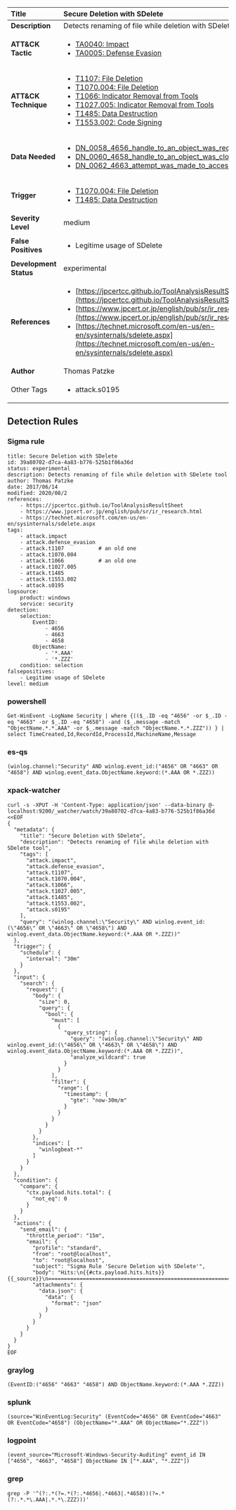 | Title                    | Secure Deletion with SDelete       |
|:-------------------------|:------------------|
| **Description**          | Detects renaming of file while deletion with SDelete tool |
| **ATT&amp;CK Tactic**    |  <ul><li>[TA0040: Impact](https://attack.mitre.org/tactics/TA0040)</li><li>[TA0005: Defense Evasion](https://attack.mitre.org/tactics/TA0005)</li></ul>  |
| **ATT&amp;CK Technique** | <ul><li>[T1107: File Deletion](https://attack.mitre.org/techniques/T1107)</li><li>[T1070.004: File Deletion](https://attack.mitre.org/techniques/T1070/004)</li><li>[T1066: Indicator Removal from Tools](https://attack.mitre.org/techniques/T1066)</li><li>[T1027.005: Indicator Removal from Tools](https://attack.mitre.org/techniques/T1027/005)</li><li>[T1485: Data Destruction](https://attack.mitre.org/techniques/T1485)</li><li>[T1553.002: Code Signing](https://attack.mitre.org/techniques/T1553/002)</li></ul>  |
| **Data Needed**          | <ul><li>[DN_0058_4656_handle_to_an_object_was_requested](../Data_Needed/DN_0058_4656_handle_to_an_object_was_requested.md)</li><li>[DN_0060_4658_handle_to_an_object_was_closed](../Data_Needed/DN_0060_4658_handle_to_an_object_was_closed.md)</li><li>[DN_0062_4663_attempt_was_made_to_access_an_object](../Data_Needed/DN_0062_4663_attempt_was_made_to_access_an_object.md)</li></ul>  |
| **Trigger**              | <ul><li>[T1070.004: File Deletion](../Triggers/T1070.004.md)</li><li>[T1485: Data Destruction](../Triggers/T1485.md)</li></ul>  |
| **Severity Level**       | medium |
| **False Positives**      | <ul><li>Legitime usage of SDelete</li></ul>  |
| **Development Status**   | experimental |
| **References**           | <ul><li>[https://jpcertcc.github.io/ToolAnalysisResultSheet](https://jpcertcc.github.io/ToolAnalysisResultSheet)</li><li>[https://www.jpcert.or.jp/english/pub/sr/ir_research.html](https://www.jpcert.or.jp/english/pub/sr/ir_research.html)</li><li>[https://technet.microsoft.com/en-us/en-en/sysinternals/sdelete.aspx](https://technet.microsoft.com/en-us/en-en/sysinternals/sdelete.aspx)</li></ul>  |
| **Author**               | Thomas Patzke |
| Other Tags           | <ul><li>attack.s0195</li></ul> | 

## Detection Rules

### Sigma rule

```
title: Secure Deletion with SDelete
id: 39a80702-d7ca-4a83-b776-525b1f86a36d
status: experimental
description: Detects renaming of file while deletion with SDelete tool
author: Thomas Patzke
date: 2017/06/14
modified: 2020/08/2
references:
    - https://jpcertcc.github.io/ToolAnalysisResultSheet
    - https://www.jpcert.or.jp/english/pub/sr/ir_research.html
    - https://technet.microsoft.com/en-us/en-en/sysinternals/sdelete.aspx
tags:
    - attack.impact
    - attack.defense_evasion
    - attack.t1107           # an old one
    - attack.t1070.004
    - attack.t1066           # an old one
    - attack.t1027.005
    - attack.t1485
    - attack.t1553.002
    - attack.s0195
logsource:
    product: windows
    service: security
detection:
    selection:
        EventID:
            - 4656
            - 4663
            - 4658
        ObjectName:
            - '*.AAA'
            - '*.ZZZ'
    condition: selection
falsepositives:
    - Legitime usage of SDelete
level: medium

```





### powershell
    
```
Get-WinEvent -LogName Security | where {(($_.ID -eq "4656" -or $_.ID -eq "4663" -or $_.ID -eq "4658") -and ($_.message -match "ObjectName.*.*.AAA" -or $_.message -match "ObjectName.*.*.ZZZ")) } | select TimeCreated,Id,RecordId,ProcessId,MachineName,Message
```


### es-qs
    
```
(winlog.channel:"Security" AND winlog.event_id:("4656" OR "4663" OR "4658") AND winlog.event_data.ObjectName.keyword:(*.AAA OR *.ZZZ))
```


### xpack-watcher
    
```
curl -s -XPUT -H 'Content-Type: application/json' --data-binary @- localhost:9200/_watcher/watch/39a80702-d7ca-4a83-b776-525b1f86a36d <<EOF
{
  "metadata": {
    "title": "Secure Deletion with SDelete",
    "description": "Detects renaming of file while deletion with SDelete tool",
    "tags": [
      "attack.impact",
      "attack.defense_evasion",
      "attack.t1107",
      "attack.t1070.004",
      "attack.t1066",
      "attack.t1027.005",
      "attack.t1485",
      "attack.t1553.002",
      "attack.s0195"
    ],
    "query": "(winlog.channel:\"Security\" AND winlog.event_id:(\"4656\" OR \"4663\" OR \"4658\") AND winlog.event_data.ObjectName.keyword:(*.AAA OR *.ZZZ))"
  },
  "trigger": {
    "schedule": {
      "interval": "30m"
    }
  },
  "input": {
    "search": {
      "request": {
        "body": {
          "size": 0,
          "query": {
            "bool": {
              "must": [
                {
                  "query_string": {
                    "query": "(winlog.channel:\"Security\" AND winlog.event_id:(\"4656\" OR \"4663\" OR \"4658\") AND winlog.event_data.ObjectName.keyword:(*.AAA OR *.ZZZ))",
                    "analyze_wildcard": true
                  }
                }
              ],
              "filter": {
                "range": {
                  "timestamp": {
                    "gte": "now-30m/m"
                  }
                }
              }
            }
          }
        },
        "indices": [
          "winlogbeat-*"
        ]
      }
    }
  },
  "condition": {
    "compare": {
      "ctx.payload.hits.total": {
        "not_eq": 0
      }
    }
  },
  "actions": {
    "send_email": {
      "throttle_period": "15m",
      "email": {
        "profile": "standard",
        "from": "root@localhost",
        "to": "root@localhost",
        "subject": "Sigma Rule 'Secure Deletion with SDelete'",
        "body": "Hits:\n{{#ctx.payload.hits.hits}}{{_source}}\n================================================================================\n{{/ctx.payload.hits.hits}}",
        "attachments": {
          "data.json": {
            "data": {
              "format": "json"
            }
          }
        }
      }
    }
  }
}
EOF

```


### graylog
    
```
(EventID:("4656" "4663" "4658") AND ObjectName.keyword:(*.AAA *.ZZZ))
```


### splunk
    
```
(source="WinEventLog:Security" (EventCode="4656" OR EventCode="4663" OR EventCode="4658") (ObjectName="*.AAA" OR ObjectName="*.ZZZ"))
```


### logpoint
    
```
(event_source="Microsoft-Windows-Security-Auditing" event_id IN ["4656", "4663", "4658"] ObjectName IN ["*.AAA", "*.ZZZ"])
```


### grep
    
```
grep -P '^(?:.*(?=.*(?:.*4656|.*4663|.*4658))(?=.*(?:.*.*\.AAA|.*.*\.ZZZ)))'
```



